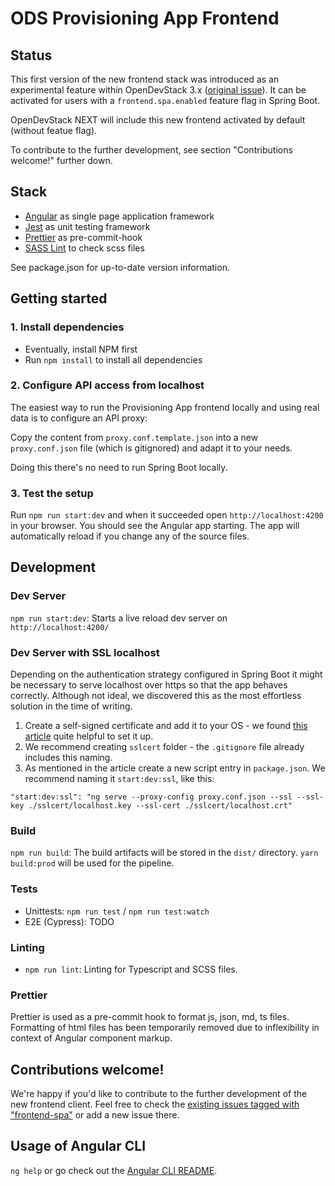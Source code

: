 # ODS Provisioning App Frontend

## Status

This first version of the new frontend stack was introduced as an experimental feature within OpenDevStack 3.x
([original issue](https://github.com/opendevstack/ods-provisioning-app/issues/518)). It can be activated for users with a
`frontend.spa.enabled` feature flag in Spring Boot.

OpenDevStack NEXT will include this new frontend activated by default (without featue flag).

To contribute to the further development, see section "Contributions welcome!" further down.

## Stack

- [Angular](https://angular.io/) as single page application framework
- [Jest](https://jestjs.io/) as unit testing framework
- [Prettier](https://prettier.io/) as pre-commit-hook
- [SASS Lint](https://github.com/sasstools/sass-lint) to check scss files

See package.json for up-to-date version information.

## Getting started

### 1. Install dependencies

- Eventually, install NPM first
- Run `npm install` to install all dependencies

### 2. Configure API access from localhost

The easiest way to run the Provisioning App frontend locally and using real data is to configure an API proxy:

Copy the content from `proxy.conf.template.json` into a new `proxy.conf.json` file (which is gitignored) and adapt it to your needs.

Doing this there's no need to run Spring Boot locally.

### 3. Test the setup

Run `npm run start:dev` and when it succeeded open `http://localhost:4200` in your browser. You should see the Angular app starting. The app
will automatically reload if you change any of the source files.

## Development

### Dev Server

`npm run start:dev`: Starts a live reload dev server on `http://localhost:4200/`

### Dev Server with SSL localhost

Depending on the authentication strategy configured in Spring Boot it might be necessary to serve localhost over https so that the app
behaves correctly. Although not ideal, we discovered this as the most effortless solution in the time of writing.

1. Create a self-signed certificate and add it to your OS - we found
   [this article](https://medium.com/@richardr39/using-angular-cli-to-serve-over-https-locally-70dab07417c8) quite helpful to set it up.
2. We recommend creating `sslcert` folder - the `.gitignore` file already includes this naming.
3. As mentioned in the article create a new script entry in `package.json`. We recommend naming it `start:dev:ssl`, like this:

`"start:dev:ssl": "ng serve --proxy-config proxy.conf.json --ssl --ssl-key ./sslcert/localhost.key --ssl-cert ./sslcert/localhost.crt"`

### Build

`npm run build`: The build artifacts will be stored in the `dist/` directory. `yarn build:prod` will be used for the pipeline.

### Tests

- Unittests: `npm run test` / `npm run test:watch`
- E2E (Cypress): TODO

### Linting

- `npm run lint`: Linting for Typescript and SCSS files.

### Prettier

Prettier is used as a pre-commit hook to format js, json, md, ts files. Formatting of html files has been temporarily removed due to
inflexibility in context of Angular component markup.

## Contributions welcome!

We're happy if you'd like to contribute to the further development of the new frontend client. Feel free to check the
[existing issues tagged with "frontend-spa"](https://github.com/opendevstack/ods-provisioning-app/labels/frontend-spa) or add a new issue
there.

## Usage of Angular CLI

`ng help` or go check out the [Angular CLI README](https://github.com/angular/angular-cli/blob/master/README.md).
